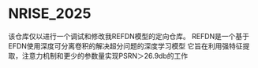 # NRISE_2025
该仓库仅以进行一个调试和修改我REFDN模型的定向仓库。
REFDN是一个基于EFDN使用深度可分离卷积的解决超分问题的深度学习模型
它旨在利用强特征提取，注意力机制和更少的参数量实现PSRN＞26.9db的工作

